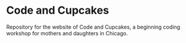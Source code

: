 # Code and Cupcakes

Repository for the website of Code and Cupcakes, a beginning coding workshop for mothers and daughters in Chicago.

